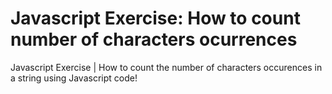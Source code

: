 # Javascript Exercise: How to count number of characters ocurrences
Javascript Exercise | How to count the number of characters occurences in a string using Javascript code!
